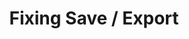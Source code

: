 ---
title: 'Fixing Save / Export'
redirect_to:
  - 'https://discuss.pencil2d.org/t/fixing-save-export/1023'
---